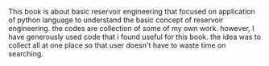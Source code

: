 This book is about basic reservoir engineering that focused on application of python language to understand the basic concept of reservoir engineering. the codes are collection of some of my own work. however, I have generously used code that i found useful for this book. the idea was to collect all at one place so that user doesn't have to waste time on searching.
